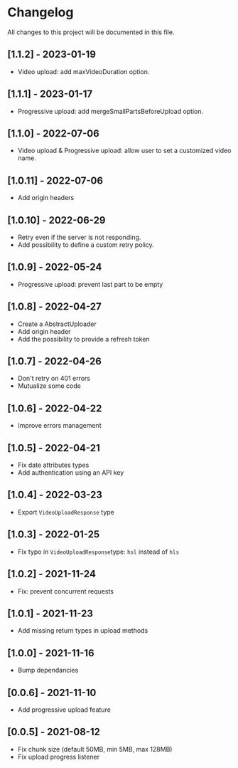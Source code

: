 # Changelog
All changes to this project will be documented in this file.

## [1.1.2] - 2023-01-19
- Video upload: add maxVideoDuration option.

## [1.1.1] - 2023-01-17
- Progressive upload: add mergeSmallPartsBeforeUpload option.

## [1.1.0] - 2022-07-06
- Video upload & Progressive upload: allow user to set a customized video name.

## [1.0.11] - 2022-07-06
- Add origin headers

## [1.0.10] - 2022-06-29
- Retry even if the server is not responding.
- Add possibility to define a custom retry policy.

## [1.0.9] - 2022-05-24
- Progressive upload: prevent last part to be empty

## [1.0.8] - 2022-04-27
- Create a AbstractUploader
- Add origin header
- Add the possibility to provide a refresh token

## [1.0.7] - 2022-04-26
- Don't retry on 401 errors
- Mutualize some code
  
## [1.0.6] - 2022-04-22
- Improve errors management

## [1.0.5] - 2022-04-21
- Fix date attributes types
- Add authentication using an API key

## [1.0.4] - 2022-03-23
- Export `VideoUploadResponse` type

## [1.0.3] - 2022-01-25
- Fix typo in `VideoUploadResponse`type: `hsl` instead of `hls`
  
## [1.0.2] - 2021-11-24
- Fix: prevent concurrent requests
  
## [1.0.1] - 2021-11-23
- Add missing return types in upload methods
  
## [1.0.0] - 2021-11-16
- Bump dependancies
  
## [0.0.6] - 2021-11-10
- Add progressive upload feature

## [0.0.5] - 2021-08-12
- Fix chunk size (default 50MB, min 5MB, max 128MB)
- Fix upload progress listener
